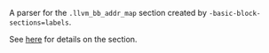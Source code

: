 A parser for the `.llvm_bb_addr_map` section created by
`-basic-block-sections=labels`.

See [here](https://llvm.org/docs/Extensions.html#sht-llvm-bb-addr-map-section-basic-block-address-map) for details on the section.
